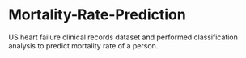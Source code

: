 # Mortality-Rate-Prediction

US heart failure clinical records dataset and performed classification analysis to predict mortality rate of a person.
